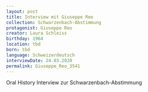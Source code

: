 ```yaml
---
layout: post
title: Interview mit Giuseppe Reo
collection: Schwarzenbach-Abstimmung
protagonist: Giuseppe Reo
creator: Laura Schleiss
birthday: 1964
location: tbd
born: tbd
language: Schweizerdeutsch
interviewDate: 24.03.2020
permalink: Giuseppe_Reo_3541
---
```

Oral History Interview zur Schwarzenbach-Abstimmung